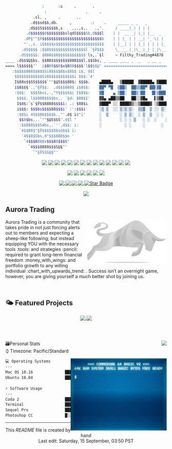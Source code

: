 <!-- 
<a href="https://github.com/CodeInFilth">
  <img align="center" width="1080px" height="125px" src="https://github-widgetbox.vercel.app/api/profile?username=CodeInFilth&data=followers,repositories,stars,commits">
</a>
 -->

```BASH
                :      :s     .       .         
                 :                 .     .      
            .sl. ,     .       ..                    
           .d$$sd$b,db.     ,        .:    .     _____ _ _   _           _       _____            __ _ _               
          .d$$SS$$$$$$b,s    .,.,s,.   .,".     / ____(_) | | |         | |     |  __ \          / _(_) |     
         .d$$$$$$8$$$$$$$bslqdS$$$$Sb,d$$$l    | |  __ _| |_| |__  _   _| |__   | |__) | __ ___ | |_ _| | ___ 
        .dP§""§Ў$$$$$$$$$$$$$$$$$$$$$$$$$$b    | | |_ | | __| '_ \| | | | '_ \  |  ___/ '__/ _ \|  _| | |/ _ \
        "'.,s. i$$$$$x$$$$$$$$$$$$$$§$$$$$$	   | |__| | | |_| | | | |_| | |_) | | |   | | | (_) | | | | |  __/
       .dS$$$$ :$$8$$$$$$$$$$$$$$$$l `§Ў$$$     \_____|_|\__|_| |_|\__,_|_.__/  |_|   |_|  \___/|_| |_|_|\___|
      .dS$$$$$: $888$$8$$$$$$$$$$$$'ls,.`§l     ~ Filthy_Trading#4878            ~ CodeInFilth Profolio V1:
____ .d$$$Џ§bs. $$88$$$$$$$$888$$$l.$$Sbs, _ ____ ____ _  _   _ __ _   ___  ____ ____ ____ ____ ____ ____ _____  _ ____
==== l$$$$$§"'  i$888$$8$x$888$$$$'l$$§$Џ' ==============================::::::::::':d$$*"' `:: :$$8$$l d$SЏ$$$$$$ :$§".,s
   :$$$$$888$$8$$Si8$$$$8$x$8$$ i$, d$l      
    $$$$$$$$$$$$Si8$$$$$$$$$$$i $$$:`4'      
    I$88x$$SS$$$$$`""§ЏS$$$88$: $$$b.    ▄████▄   ▒█████  ▓█████▄ ▓█████     ██▓ ███▄    █      █████▒██▓ ██▓  ▄▄▄█████▓ ██░ ██       
    i$8$$§'.."§Ў$$:  ,d$$$888$ i$8$$:    ██▀ ▀█  ▒██▒  ██▒▒██▀ ██▌▓█   ▀    ▓██▒ ██ ▀█   █    ▓██   ▒▓██▒▓██▒  ▓  ██▒ ▓▒▓██░ ██▒ 
    :$$$:  $$$Sbss,.,"Y$$$$$$i I$8$$:    ▓█    ▄ ▒██░  ██▒░██   █▌▒███      ▒██▒▓██  ▀█ ██▒   ▒████ ░▒██▒▒██░  ▒ ▓██░ ▒░▒██▀▀██░ 
     $$$$. l$$888$$$$bs,. `§d: $88$I'    ▓▓▄ ▄██▒▒██   ██░░▓█▄   ▌▒▓█  ▄    ░██░▓██▒  ▐▌██▒   ░▓█▒  ░░██░▒██░  ░ ▓██▓ ░ ░▓█ ░██ 
     I$8$:`s`§Ў$$8888$$$$i: .: $88$i     ▓███▀ ░░ ████▓▒░░▒████▓ ░▒████▒   ░██░▒██░   ▓██░   ░▒█░   ░██░░██████▒▒██▒ ░ ░▓█▒░██▓
     i$$$: $$$bs$$$$88$$$i' :':$$$i'     ░▒ ▒  ░░ ▒░▒░▒░  ▒▒▓  ▒ ░░ ▒░ ░   ░▓  ░ ▒░   ▒ ▒     ▒ ░   ░▓  ░ ▒░▓  ░▒ ░░    ▒ ░░▒░▒
     :$8$i 4S$$88$$$$b.,"'.d$ i$"i'      ░  ▒     ░ ▒ ▒░  ░ ▒  ▒  ░ ░  ░    ▒ ░░ ░░   ░ ▒░    ░      ▒ ░░ ░ ▒  ░  ░     ▒ ░▒░ ░
      $$8$bs,..`""§ЏS$$S'.d$l "          ░        ░ ░ ░ ▒   ░ ░  ░    ░       ▒ ░   ░   ░ ░     ░ ░    ▒ ░  ░ ░   ░       ░  ░░ ░
      :$$888$$$S4bs,.`'',d$$: i:         ░          ░ ░     ░       ░  ░    ░           ░            ░      ░  ░        ░  ░  ░
      `4$$88$"§Ў$$$$$Sbsd$$$ i:        
       `4$$8$Sbs,d"$$$888$$n '         
        `4$$$8888x$$$88$$$S"           
          `4$$$8888$$$SЏ§"'            
            `"§ЎSSSЏ§"'         

```

<p align="center">
  <img align="center" src="https://img.shields.io/badge/Editor-HTML5-informational?style=flat&logo=html5&logoColor=white&color=aeb5bc">
  <img align="center" src="https://img.shields.io/badge/Code-Python3-informational?&logo=python&logoColor=white&style=flat&color=aeb5bc">
  <img align="center" src="https://img.shields.io/badge/Code-JavaScript-informational?style=flat&logo=javascript&logoColor=white&color=aeb5bc">
  <img align="center" src="https://img.shields.io/badge/Code-CSS-informational?style=flat&logo=css3&logoColor=white&color=aeb5bc">
  <img align="center" src="https://img.shields.io/badge/Code-React-informational?style=flat&logo=react&logoColor=white&color=aeb5bc">
  <img align="center" src="https://img.shields.io/badge/Database-MS%20SQL%20Server-informational?style=flat&logo=microsoftsqlserver&logoColor=white&color=aeb5bc">
  <img align="center" src="https://img.shields.io/badge/Tools-MySQL-informational?style=flat&logo=MySQL&logoColor=white&color=aeb5bc">
  <img align="center" src="https://img.shields.io/badge/Query-SQLite-informational?style=flat&logo=sqlite&logoColor=white&color=aeb5bc">
 
  <img align="center" src="https://img.shields.io/badge/Tools-PHP-informational?style=flat&logo=PHP&logoColor=white&color=aeb5bc">
  <img align="center" src="https://img.shields.io/badge/Shell-Bash-informational?style=flat&logo=gnu-bash&logoColor=white&color=aeb5bc">
  <img align="center" src="https://img.shields.io/badge/Tool-Git-F05032?style=flat&logo=git&logoColor=white&color=aeb5bc" />
  <img align="center" src="https://img.shields.io/badge/Framework-Angular-DD0031?style=flat&logo=angular&logoColor=white&color=aeb5bc">
  <img align="center" src="https://img.shields.io/badge/Tool-NPM-CB3837?style=flat&logo=npm&logoColor=white&color=aeb5bc">
  <img align="center" src="https://img.shields.io/badge/Code-Nodejs-43853d?style=flat&logo=Node.js&logoColor=white&color=aeb5bc">
<!--   <img alt="TypeScript" src="https://img.shields.io/badge/-TypeScript-%233178C6?style=flat-square&logo=TypeScript&logoColor=aeb5bc" /> -->
</p>

<p align="center">
  <img align="center" src="https://img.shields.io/badge/-🩸%20Heartbleed-000">
  <img align="center" src="https://img.shields.io/badge/-🌊%20SYN%20Flood-000">
  <img align="center" src="https://img.shields.io/badge/-🗂%20Packet%20Sniffing%20%26%20Spoofing-000">
  <img align="center" src="https://img.shields.io/badge/-💉%20SQL%20Injection-000">
  <img align="center" src="https://img.shields.io/badge/-🛡%20Spectre%20%26%20Meltdown-000">
  <img align="center" src="https://img.shields.io/badge/-🌐%20Network%20Tools-000">
</p>

  <p align="center">
   <a target="_blank" rel="noopener noreferrer" href="#">
      <img align="center" src="https://img.shields.io/badge/Buy%20me%20Coffee-%24%20USD?color=28648a">
  </a>
<!--    <a target="_blank" rel="noopener noreferrer" href="#">
     <img align="center" src="https://img.shields.io/badge/php-%5E7.1.3-blue">
  </a> -->
   <a target="_blank" rel="noopener noreferrer" href="#">
     <img align="center" src="https://img.shields.io/badge/uptime-99.999%25-green?color=28648a">
  </a>
<!--    <a target="_blank" rel="noopener noreferrer" href="#">
       <img align="center" src="https://img.shields.io/badge/python-3.8-blue&color=6aa6f8">
   </a> -->
   <a target="_blank" rel="noopener noreferrer" href="#">
     <img align="center" src="https://img.shields.io/discord/826258453391081524?color=28648a">
   </a>
   <a target="_blank" rel="noopener noreferrer" href="#">
     <img align="center" src="https://img.shields.io/github/sponsors/codeinfilth?color=28648a">
   </a>
   <a target="_blank" rel="noopener noreferrer" href="#">
     <img align="center" src="https://img.shields.io/static/v1?label=%F0%9F%8C%9F&amp;message=Stars&amp;style=style=flat&amp;color=28648a" alt="Star Badge">
   </a>
</p>
<p align="center">
  <img align="center" src="https://img.shields.io/website?down_color=Red&down_message=Aurora%20Trading%20%5B%20Offline%20%5D&badge&up_color=Green&up_message=Aurora%20Trading%20%5B%20Online%20%5D&url=http%3A%2F%2Fauroratrades.com%2F">
</p>


<h2 align="left">Aurora Trading</h2>

<p>
  <img width="250" align='right' src="https://raw.githubusercontent.com/CodeInFilth/CodeInFilth/root/inc/png/logo_Aurora.png">
  
  <a aligh="right">
        Aurora Trading is a community that takes pride in not just forcing alerts out to members and expecting a sheep-like following; but instead equipping YOU with the necessary tools :tools: and strategies :pencil: required to grant long-term financial freedom :money_with_wings: and portfolio growth to any willing individual :chart_with_upwards_trend: . Success isn’t an overnight game, however, you are giving yourself a much better shot by joining us.
   </a>
</p>

<br/>

## 🌤 Featured Projects
<p align="center">
  <a href="https://github.com/CodeInFilth/Auto-DM-Discord">
    <img align="center" width="425px" src="https://github-readme-stats-filthy.vercel.app/api/pin/?username=CodeInFilth&repo=Auto-DM-Discord&theme=purge">
  </a>
  <a href="https://github.com/CodeInFilth/Disc-DM-from-MYSQL">
    <img align="center" width="425px" src="https://github-readme-stats-filthy.vercel.app/api/pin/?username=CodeInFilth&repo=Disc-DM-from-MYSQL&theme=purge">
  </a>
</p>

<!--START_SECTION:waka-->
<!--END_SECTION:waka-->

<!-- continued projects insert--->


<br/><br/>


<!--- ddivider PSD  ??  -->
<a href="https://github.com/CodeInFilth"><img align="right" src="https://visitor-badge.laobi.icu/badge?page_id=CodeInFilth.CodeInFilth"></a>

🗃Personal Stats&emsp;&emsp;&emsp;&emsp;&emsp;&emsp;&emsp;&emsp;&emsp;&emsp;&emsp;&emsp;&emsp;&emsp;&emsp;&emsp;&emsp;&emsp;&emsp;&emsp;&emsp;&emsp;&emsp;&emsp;&emsp;&emsp;&emsp; ⌚︎ Timezone: Pacific/Standard

<img align="right" alt="GIF" src="https://raw.githubusercontent.com/CodeInFilth/CodeInFilth/root/inc/gif/basicProfile.gif" height="225px"/>


```BASH
💻 Operating Systems
---
Mac OS 10.16              ███████████████████░░░░░░    85.0% 
Ubuntu 18.04              ████░░░░░░░░░░░░░░░░░░░░░    15.0% 

⚡ Software Usage
---
Coda 2                    ███████████░░░░░░░░░░░░░░    47.05%
Terminal                  ██████░░░░░░░░░░░░░░░░░░░    24.49%
Sequel Pro                ████░░░░░░░░░░░░░░░░░░░░░    18.07%
Photoshop CC              █░░░░░░░░░░░░░░░░░░░░░░░░     4.49%

```

---
<p align="center">This <i>README</i> file is created by hand</br>Last edit: Saturday, 15 September, 03:50 PST</p>

<!--
<p align="center"><img src="https://github.com/thmsgbrt/thmsgbrt/workflows/README%20build/badge.svg" /> <img alt="Stars" src="https://img.shields.io/github/stars/codeinfilth/codeinfilth?style=flat-square&labelColor=343b41"/> <img alt="Forks" src="https://img.shields.io/github/forks/codeinfilth/codeinfilth?style=flat-square&labelColor=343b41"/>
-->
